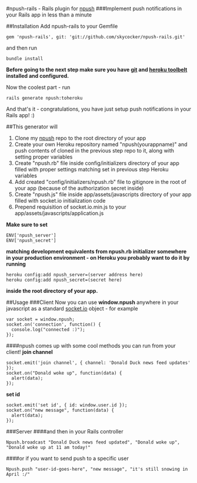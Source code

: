 #npush-rails - Rails plugin for [npush](https://github.com/skycocker/npush)
###Implement push notifications in your Rails app in less than a minute

##Installation
Add npush-rails to your Gemfile

    gem 'npush-rails', git: 'git://github.com/skycocker/npush-rails.git'
    
and then run

    bundle install
    
**Before going to the next step make sure you have [git](http://git-scm.com/) and [heroku toolbelt](https://toolbelt.heroku.com/) installed and configured.**

Now the coolest part - run

    rails generate npush:toheroku
    
And that's it - congratulations, you have just setup push notifications in your Rails app! :)

##This generator will
1. Clone my [npush](https://github.com/skycocker/npush) repo to the root directory of your app
2. Create your own Heroku repository named "npush(yourappname)" and push contents of cloned in the previous step repo to it, along with setting proper variables
3. Create "npush.rb" file inside config/initializers directory of your app filled with proper settings matching set in previous step Heroku variables
4. Add created "config/initializers/npush.rb" file to gitignore in the root of your app (because of the authorization secret inside)
5. Create "npush.js" file inside app/assets/javascripts directory of your app filled with socket.io initialization code
6. Prepend requisition of socket.io.min.js to your app/assets/javascripts/application.js

**Make sure to set**

    ENV['npush_server']
    ENV['npush_secret']
    
**matching development equivalents from npush.rb initializer somewhere in your production environment - on Heroku you probably want to do it by running**

    heroku config:add npush_server=(server address here)
    heroku config:add npush_secret=(secret here)
    
**inside the root directory of your app.**

##Usage
###Client
Now you can use **window.npush** anywhere in your javascript as a standard [socket.io](http://socket.io/) object - for example

    var socket = window.npush;
    socket.on('connection', function() {
      console.log("connected :)");
    });

####npush comes up with some cool methods you can run from your client!
**join channel**

    socket.emit('join channel', { channel: 'Donald Duck news feed updates' });
    socket.on("Donald woke up", function(data) {
      alert(data);
    });
    
**set id**

    socket.emit('set id', { id: window.user.id });
    socket.on("new message", function(data) {
      alert(data);
    });

###Server
####and then in your Rails controller

    Npush.broadcast "Donald Duck news feed updated", "Donald woke up", "Donald woke up at 11 am today!"
    
####or if you want to send push to a specific user

    Npush.push "user-id-goes-here", "new message", "it's still snowing in April :/"
